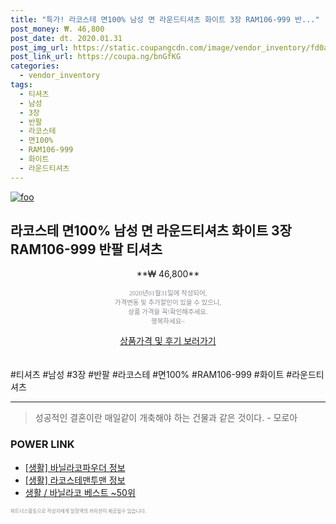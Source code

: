 ```yaml
--- 
title: "특가! 라코스테 면100% 남성 면 라운드티셔츠 화이트 3장 RAM106-999 반..." 
post_money: ₩. 46,800 
post_date: dt. 2020.01.31 
post_img_url: https://static.coupangcdn.com/image/vendor_inventory/fd0a/8be9416ffabb002810a474b6466599368c2a6840242014a82300cb0e876f.jpg 
post_link_url: https://coupa.ng/bnGfKG 
categories: 
  - vendor_inventory 
tags: 
  - 티셔츠 
  - 남성 
  - 3장 
  - 반팔 
  - 라코스테 
  - 면100% 
  - RAM106-999 
  - 화이트 
  - 라운드티셔츠 
--- 
```

[![foo](https://static.coupangcdn.com/image/vendor_inventory/fd0a/8be9416ffabb002810a474b6466599368c2a6840242014a82300cb0e876f.jpg)](https://coupa.ng/bnGfKG) 

## 라코스테 면100% 남성 면 라운드티셔츠 화이트 3장 RAM106-999 반팔 티셔츠 
<p style="text-align: center;">**₩ 46,800**</p> 
<p style="text-align: center;"><span style="color: #898c8f; font-family: Georgia,Times,serif; font-size: 0.75em;">2020년01월31일에 작성되어, <br>가격변동 및 추가할인이 있을 수 있으니,<br> 상품 가격을 꼭!확인해주세요.<br>행복하세요~</span> 
</p>	 
<div markdown="0" style="text-align: center;"><a href="https://coupa.ng/bnGfKG" class="btn btn--success">상품가격 및 후기 보러가기</a></div> 
<br><br> 
  #티셔츠 #남성 #3장 #반팔 #라코스테 #면100% #RAM106-999 #화이트 #라운드티셔츠 
<hr> 

> 성공적인 결혼이란 매일같이 개축해야 하는 건물과 같은 것이다. - 모로아 


### POWER LINK

* <a href="https://blog.naver.com/fasyy4321/221769563981" target="_blank"> [생활] 바닐라코파우더 정보 </a>
* <a href="https://blog.naver.com/fasyy4321/221762390983" target="_blank"> [생활] 라코스테맨투맨 정보 </a>
* <a href="https://blog.naver.com/santokki14/221786193532" target="_blank">생활 / 바닐라코 베스트 ~50위</a>

<span style="color: #898c8f; font-family: Georgia,Times,serif; font-size: 0.55em;">파트너스활동으로 작성자에게 일정액의 커미션이 제공될수 있습니다.</span> 

